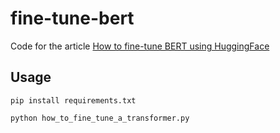 # fine-tune-bert

Code for the article [How to fine-tune BERT using HuggingFace](https://joecummings.me/tutorials/bert)

## Usage

```
pip install requirements.txt

python how_to_fine_tune_a_transformer.py
```